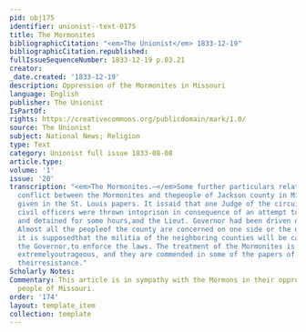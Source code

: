 ```yaml
---
pid: obj175
identifier: unionist--text-0175
title: The Mormonites
bibliographicCitation: "<em>The Unionist</em> 1833-12-19"
bibliographicCitation.republished: 
fullIssueSequenceNumber: 1833-12-19 p.03.21
creator: 
_date.created: '1833-12-19'
description: Oppression of the Mormonites in Missouri
language: English
publisher: The Unionist
IsPartOf: 
rights: https://creativecommons.org/publicdomain/mark/1.0/
source: The Unionist
subject: National News; Religion
type: Text
category: Unionist full issue 1833-08-08
article.type: 
volume: '1'
issue: '20'
transcription: "<em>The Mormonites.—</em>Some further particulars relating to the
  conflict between the Mormonites and thepeople of Jackson county in Missouri are
  given in the St. Louis papers. It issaid that one Judge of the circuit, and several
  civil officers were thrown intoprison in consequence of an attempt to interfere,
  and detained for some hours,and the Lieut. Governor had been driven out of the county.
  Almost all the peopleof the county are concerned on one side or the other, so that
  it is supposedthat the militia of the neighboring counties will be called out by
  the Governor,to enforce the laws. The treatment of the Mormonites is described as
  extremelyoutrageous, and they are commended in some of the papers of St. Louis for
  theirresistance."
Scholarly Notes: 
Commentary: This article is in sympathy with the Mormons in their oppression by the
  people of Missouri.
order: '174'
layout: template_item
collection: template
---
```

